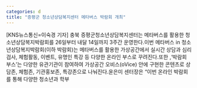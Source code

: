 ```yaml
---
categories: d
title: "증평군 청소년상담복지센터 메타버스 박람회 개최"
---
```

[KNS뉴스통신=이숙경 기자] 충북 증평군청소년상담복지센터는 메타버스를 활용한 청소년상담복지박람회를 26일부터 내달 14일까지 3주간 운영한다.이번 메타버스 in 청소년상담복지박람회(이하 박람회)는 메타버스를 활용한 가상공간에서 실시간 상담과 심리검사, 체험활동, 이벤트, 유명인 특강 등 다양한 온라인 부스로 꾸려진다.또한 ,‘박람회 부스’는 다양한 유관기관이 참여하여 가상공간 오비스(oVice) 안에 구현한 콘텐츠로 상담존, 체험존, 기관홍보존, 특강존으로 나눠진다.윤은미 센터장은 “이번 온라인 박람회를 통해 다양한 청소년과 학부